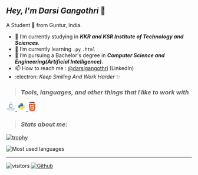## *Hey, I'm Darsi Gangothri* 👋
A Student 🚀 from Guntur, India.

- 🔭 I’m currently studying in _**KKR and KSR Institute of Technology and Sciences**_.
- 🌱 I’m currently learning `.py`  `.html`
- 💼 I’m pursuing a Bachelor's degree in **_Computer Science and Engineering(Artificial Intelligence)_**.
- 📫 How to reach me : [@darsigangothri](https://www.linkedin.com/in/darsi-gangothri-7a0607209/) (LinkedIn)
- :electron: *Keep Smiling And Work Harder* ✨
> ### _Tools, languages, and other things that I like to work with_
<a href="https://github.com/darsigangothri06/mycprograms" target = "_blank"> <img src = "https://raw.githubusercontent.com/github/explore/80688e429a7d4ef2fca1e82350fe8e3517d3494d/topics/c/c.png" width=5%> </a>
<a href = "https://www.python.org/" target = "_blank"> <img src = "https://raw.githubusercontent.com/github/explore/80688e429a7d4ef2fca1e82350fe8e3517d3494d/topics/python/python.png" width = 5%> </a>
<a href = "https://github.com/darsigangothri06/HTML" target = "_blank"> <img src = "https://raw.githubusercontent.com/github/explore/80688e429a7d4ef2fca1e82350fe8e3517d3494d/topics/html/html.png" width = 5%></a>
<!--

[![Top Langs](https://github-readme-stats.vercel.app/api/top-langs/?username=darsigangothri06)](https://github.com/darsigangothri06/github-readme-stats)

<img src="https://github-readme-stats.vercel.app/api?username=darsigangothri06&&show_icons=true&title_color=ffffff&icon_color=bb2acf&text_color=daf7dc&bg_color=151515"> 

<p>&nbsp;<img align="center" src="https://github-readme-stats.vercel.app/api?username=darsigangothri06&show_icons=true&locale=en" alt="darsigangothri06" /></p>

<p align="left"> <a href="https://github.com/darsigangothri06/darsigangothri06"><img src="https://github-profile-trophy.vercel.app/?username=darsigangothri06" alt="darsigangothri06" /></a> </p>
<p><img align="center" src="https://github-readme-streak-stats.herokuapp.com/?user=darsigangothri06&" alt="darsigangothri06" /></p>

![GitHub stats](https://github-readme-stats.vercel.app/api?username=darsigangothri06&show_icons=true&theme=tokyonight)
-->
> ### _Stats about me:_

[![trophy](https://github-profile-trophy.vercel.app/?username=darsigangothri06&theme=onedark&margin-w=15&no-bg=true)](https://github.com/darsigangothri06)
<!-- 
<img src="https://github-readme-stats.vercel.app/api?username=darsigangothri06&&show_icons=true&title_color=ffffff&icon_color=bb2acf&text_color=daf7dc&bg_color=151515">  -->

<!-- [![Top Langs](https://github-readme-stats.vercel.app/api/top-langs/?username=darsigangothri06&layout=compact)](https://github.com/darsigangothri06) -->

![Most used languages](https://github-readme-stats.vercel.app/api/top-langs/?username=darsigangothri06&theme=pink-green&card_width=500&custom_title=Languges%20used)

---
![visitors](https://visitor-badge.laobi.icu/badge?page_id=darsigangothri06.darsigangothri06) [![Github](https://img.shields.io/github/followers/darsigangothri06?label=Follow&style=social)](https://github.com/darsigangothri06) 


